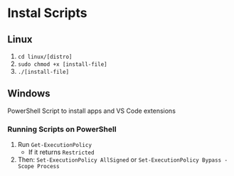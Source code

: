 # Instal Scripts

## Linux
1. `cd linux/[distro]` 
2. `sudo chmod +x [install-file]`
3. `./[install-file]`

## Windows
PowerShell Script to install apps and VS Code extensions 
### Running Scripts on PowerShell
1. Run `Get-ExecutionPolicy`
    - If it returns `Restricted` 
2. Then: `Set-ExecutionPolicy AllSigned` or `Set-ExecutionPolicy Bypass -Scope Process` 
